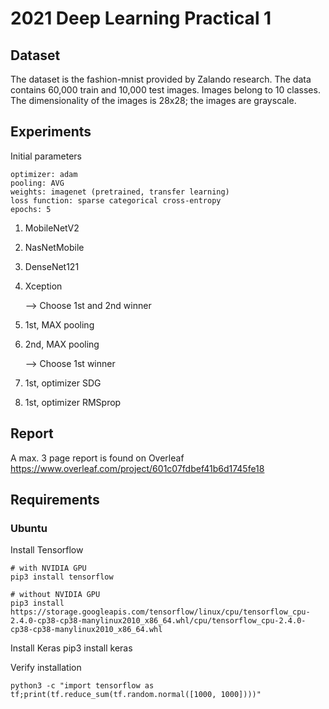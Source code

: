 # 2021 Deep Learning Practical 1

## Dataset

The dataset is the fashion-mnist provided by Zalando research.
The data contains 60,000 train and 10,000 test images.
Images belong to 10 classes.
The dimensionality of the images is 28x28; the images are grayscale.

## Experiments

Initial parameters

	optimizer: adam
	pooling: AVG
	weights: imagenet (pretrained, transfer learning)
	loss function: sparse categorical cross-entropy
	epochs: 5

1. MobileNetV2
2. NasNetMobile
3. DenseNet121
4. Xception
   		
	--> Choose 1st and 2nd winner

5. 1st, MAX pooling
6. 2nd, MAX pooling

	--> Choose 1st winner

7. 1st, optimizer SDG
8. 1st, optimizer RMSprop

## Report

A max. 3 page report is found on Overleaf https://www.overleaf.com/project/601c07fdbef41b6d1745fe18

## Requirements

### Ubuntu

Install Tensorflow 

	# with NVIDIA GPU
	pip3 install tensorflow

	# without NVIDIA GPU
	pip3 install https://storage.googleapis.com/tensorflow/linux/cpu/tensorflow_cpu-2.4.0-cp38-cp38-manylinux2010_x86_64.whl/cpu/tensorflow_cpu-2.4.0-cp38-cp38-manylinux2010_x86_64.whl

Install Keras
	pip3 install keras

Verify installation
	
	python3 -c "import tensorflow as tf;print(tf.reduce_sum(tf.random.normal([1000, 1000])))"
